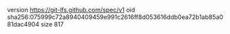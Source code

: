 version https://git-lfs.github.com/spec/v1
oid sha256:075999c72a8940409459e991c2616ff8d053616ddb0ea72b1ab85a081dac4904
size 817
